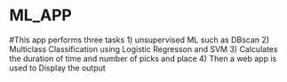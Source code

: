 # ML_APP
#This app performs three tasks 1) unsupervised ML such as DBscan 2) Multiclass Classification using Logistic Regresson and SVM 3) Calculates the duration of time and number of picks and place 4) Then a web app is used to Display the output
